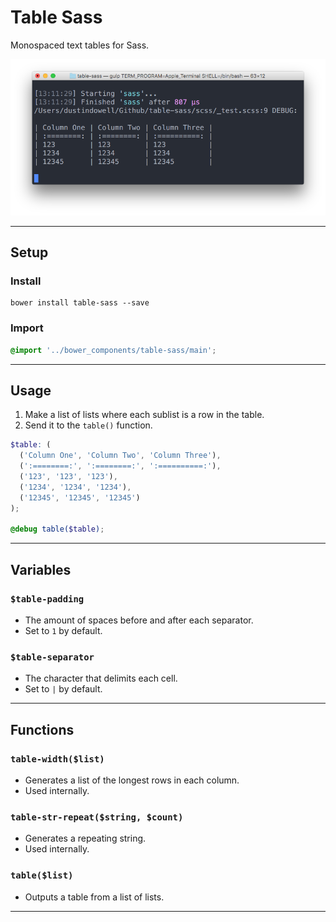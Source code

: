 Table Sass
==========

Monospaced text tables for Sass.

![img](preview.png)

---

## Setup
### Install
```
bower install table-sass --save
```

### Import
```scss
@import '../bower_components/table-sass/main';
```

---

## Usage
1. Make a list of lists where each sublist is a row in the table.
1. Send it to the `table()` function.

```scss
$table: (
  ('Column One', 'Column Two', 'Column Three'),
  (':========:', ':========:', ':==========:'),
  ('123', '123', '123'),
  ('1234', '1234', '1234'),
  ('12345', '12345', '12345')
);

@debug table($table);
```

---

## Variables
### `$table-padding`
+ The amount of spaces before and after each separator.
+ Set to `1` by default.

### `$table-separator`
+ The character that delimits each cell.
+ Set to `|` by default.

---

## Functions
### `table-width($list)`
+ Generates a list of the longest rows in each column.
+ Used internally.

### `table-str-repeat($string, $count)`
+ Generates a repeating string.
+ Used internally.

### `table($list)`
+ Outputs a table from a list of lists.

---
